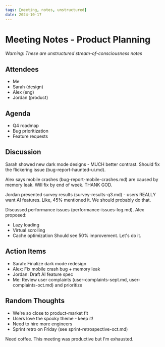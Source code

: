```yaml
---
tags: [meeting, notes, unstructured]
date: 2024-10-17
---
```


# Meeting Notes - Product Planning

*Warning: These are unstructured stream-of-consciousness notes*

## Attendees
- Me
- Sarah (design)
- Alex (eng)
- Jordan (product)

## Agenda
- Q4 roadmap
- Bug prioritization
- Feature requests

## Discussion

Sarah showed new dark mode designs - MUCH better contrast. Should fix the flickering issue (bug-report-haunted-ui.md).

Alex says mobile crashes (bug-report-mobile-crashes.md) are caused by memory leak. Will fix by end of week. THANK GOD.

Jordan presented survey results (survey-results-q3.md) - users REALLY want AI features. Like, 45% mentioned it. We should probably do that.

Discussed performance issues (performance-issues-log.md). Alex proposed:
- Lazy loading
- Virtual scrolling
- Cache optimization
Should see 50% improvement. Let's do it.

## Action Items
- Sarah: Finalize dark mode redesign
- Alex: Fix mobile crash bug + memory leak
- Jordan: Draft AI feature spec
- Me: Review user complaints (user-complaints-sept.md, user-complaints-oct.md) and prioritize

## Random Thoughts
- We're so close to product-market fit
- Users love the spooky theme - keep it!
- Need to hire more engineers
- Sprint retro on Friday (see sprint-retrospective-oct.md)

Need coffee. This meeting was productive but I'm exhausted.
